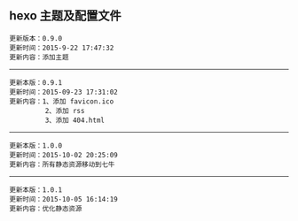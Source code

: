## hexo 主题及配置文件 ##

    更新版本：0.9.0
    更新时间：2015-9-22 17:47:32
    更新内容：添加主题

----------

    更新本版：0.9.1
    更新时间：2015-09-23 17:31:02
    更新内容：1、添加 favicon.ico
			 2、添加 rss
			 3、添加 404.html

----------

	更新本版：1.0.0
    更新时间：2015-10-02 20:25:09
    更新内容：所有静态资源移动到七牛

----------

	更新本版：1.0.1
    更新时间：2015-10-05 16:14:19
    更新内容：优化静态资源
